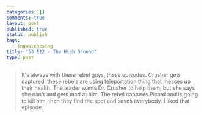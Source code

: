 ```yaml
--- 
categories: []
comments: true
layout: post
published: true
status: publish
tags: 
  - tngwatchestng
title: "S3:E12 - The High Ground"
type: post
---
```

<blockquote>It's always with these rebel guys, these episodes. Crusher gets captured, these rebels are using teleportation thing that messes up their health. The leader wants Dr. Crusher to help them, but she says she can't and gets mad at him. The rebel captures Picard and is going to kill him, then they find the spot and saves everybody. I liked that episode.</blockquote>
